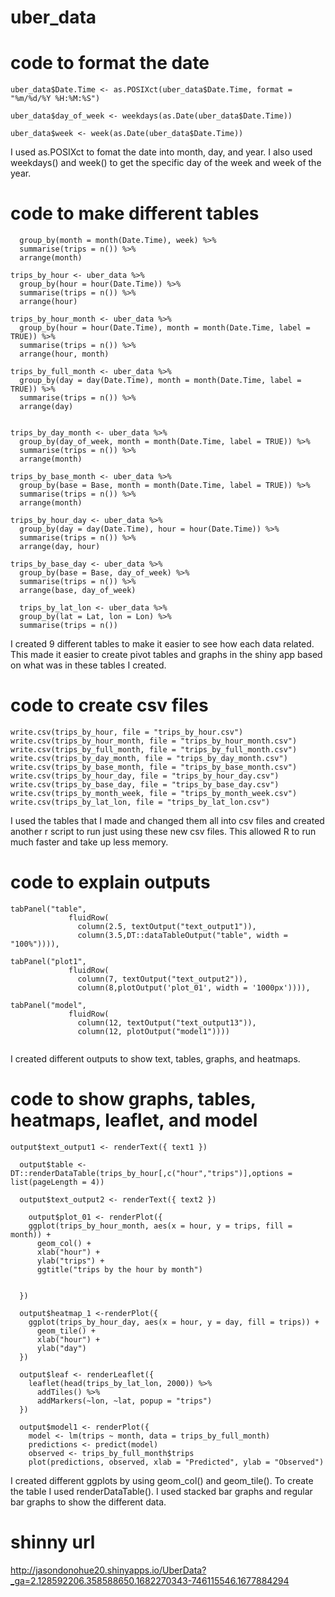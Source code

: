 # uber_data

# code to format the date

```
uber_data$Date.Time <- as.POSIXct(uber_data$Date.Time, format = "%m/%d/%Y %H:%M:%S")

uber_data$day_of_week <- weekdays(as.Date(uber_data$Date.Time))
  
uber_data$week <- week(as.Date(uber_data$Date.Time))
```

I used as.POSIXct to fomat the date into month, day, and year. 
I also used weekdays() and week() to get the specific day of the week and week of the year.

# code to make different tables

```trips_by_month_week <- uber_data %>%
  group_by(month = month(Date.Time), week) %>%
  summarise(trips = n()) %>%
  arrange(month)

trips_by_hour <- uber_data %>%
  group_by(hour = hour(Date.Time)) %>%
  summarise(trips = n()) %>%
  arrange(hour)

trips_by_hour_month <- uber_data %>%
  group_by(hour = hour(Date.Time), month = month(Date.Time, label = TRUE)) %>%
  summarise(trips = n()) %>%
  arrange(hour, month)

trips_by_full_month <- uber_data %>%
  group_by(day = day(Date.Time), month = month(Date.Time, label = TRUE)) %>%
  summarise(trips = n()) %>%
  arrange(day)


trips_by_day_month <- uber_data %>%
  group_by(day_of_week, month = month(Date.Time, label = TRUE)) %>%
  summarise(trips = n()) %>%
  arrange(month)

trips_by_base_month <- uber_data %>%
  group_by(base = Base, month = month(Date.Time, label = TRUE)) %>%
  summarise(trips = n()) %>%
  arrange(month)

trips_by_hour_day <- uber_data %>%
  group_by(day = day(Date.Time), hour = hour(Date.Time)) %>%
  summarise(trips = n()) %>%
  arrange(day, hour)

trips_by_base_day <- uber_data %>%
  group_by(base = Base, day_of_week) %>%
  summarise(trips = n()) %>%
  arrange(base, day_of_week)
  
  trips_by_lat_lon <- uber_data %>%
  group_by(lat = Lat, lon = Lon) %>%
  summarise(trips = n()) 
  ```
  I created 9 different tables to make it easier to see how each data related. This made it easier to create pivot tables and graphs in the shiny app based on what was in these tables I created.
  
  # code to create csv files 
  
  ```
  write.csv(trips_by_hour, file = "trips_by_hour.csv")
write.csv(trips_by_hour_month, file = "trips_by_hour_month.csv")
write.csv(trips_by_full_month, file = "trips_by_full_month.csv")
write.csv(trips_by_day_month, file = "trips_by_day_month.csv") 
write.csv(trips_by_base_month, file = "trips_by_base_month.csv")
write.csv(trips_by_hour_day, file = "trips_by_hour_day.csv")
write.csv(trips_by_base_day, file = "trips_by_base_day.csv")
write.csv(trips_by_month_week, file = "trips_by_month_week.csv")
write.csv(trips_by_lat_lon, file = "trips_by_lat_lon.csv")
```
I used the tables that I made and changed them all into csv files and created another r script to run just using these new csv files. This allowed R to run much faster and take up less memory. 

# code to explain outputs
```
tabPanel("table",
             fluidRow(
               column(2.5, textOutput("text_output1")),
               column(3.5,DT::dataTableOutput("table", width = "100%")))),

tabPanel("plot1",
             fluidRow(
               column(7, textOutput("text_output2")),
               column(8,plotOutput('plot_01', width = '1000px')))),

tabPanel("model", 
             fluidRow(
               column(12, textOutput("text_output13")),
               column(12, plotOutput("model1"))))


```

I created different outputs to show text, tables, graphs, and heatmaps.

# code to show graphs, tables, heatmaps, leaflet, and model

```
output$text_output1 <- renderText({ text1 })
  
  output$table <- DT::renderDataTable(trips_by_hour[,c("hour","trips")],options = list(pageLength = 4))
  
  output$text_output2 <- renderText({ text2 })
  
    output$plot_01 <- renderPlot({
    ggplot(trips_by_hour_month, aes(x = hour, y = trips, fill = month)) +
      geom_col() +
      xlab("hour") +
      ylab("trips") +
      ggtitle("trips by the hour by month")
    
    
  })
  
  output$heatmap_1 <-renderPlot({
    ggplot(trips_by_hour_day, aes(x = hour, y = day, fill = trips)) +
      geom_tile() + 
      xlab("hour") + 
      ylab("day")  
  })
  
  output$leaf <- renderLeaflet({
    leaflet(head(trips_by_lat_lon, 2000)) %>%
      addTiles() %>%
      addMarkers(~lon, ~lat, popup = "trips")
  })
  
  output$model1 <- renderPlot({
    model <- lm(trips ~ month, data = trips_by_full_month)
    predictions <- predict(model)
    observed <- trips_by_full_month$trips
    plot(predictions, observed, xlab = "Predicted", ylab = "Observed")
```

I created different ggplots by using geom_col() and geom_tile(). To create the table I used renderDataTable().  I used stacked bar graphs and regular bar graphs to show the different data. 


# shinny url
http://jasondonohue20.shinyapps.io/UberData?_ga=2.128592206.358588650.1682270343-746115546.1677884294
